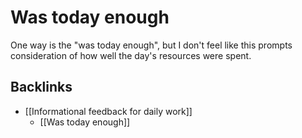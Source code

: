 # Was today enough
One way is the "was today enough", but I don't feel like this prompts consideration of how well the day's resources were spent.

## Backlinks
* [[Informational feedback for daily work]]
	* [[Was today enough]]

<!-- {BearID:90F5CB8A-2ADC-48C0-921D-63F0088D0A10-2669-000015672927E0F0} -->
